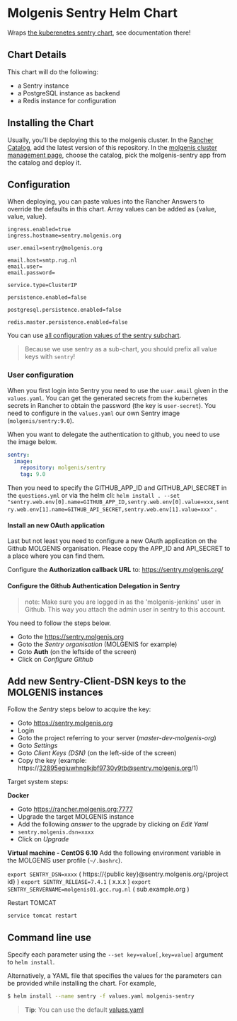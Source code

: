 # Molgenis Sentry Helm Chart

Wraps [the kuberenetes sentry chart](https://github.com/kubernetes/charts/tree/master/stable/sentry), see documentation there!

## Chart Details

This chart will do the following:

- a Sentry instance
- a PostgreSQL instance as backend
- a Redis instance for configuration

## Installing the Chart

Usually, you'll be deploying this to the molgenis cluster.
In the [Rancher Catalog](https://rancher.molgenis.org:7777/g/catalog), add the latest version of this repository.
In the [molgenis cluster management page](https://rancher.molgenis.org:7777/p/c-rrz2w:p-fsjx8/apps), choose the 
catalog, pick the molgenis-sentry app from the catalog and deploy it.

## Configuration
When deploying, you can paste values into the Rancher Answers to override the defaults in this chart.
Array values can be added as {value, value, value}.
```
ingress.enabled=true
ingress.hostname=sentry.molgenis.org

user.email=sentry@molgenis.org

email.host=smtp.rug.nl
email.user=
email.password=

service.type=ClusterIP

persistence.enabled=false

postgresql.persistence.enabled=false

redis.master.persistence.enabled=false
```

You can use [all configuration values of the sentry subchart](https://github.com/kubernetes/charts/tree/master/stable/sentry).
> Because we use sentry as a sub-chart, you should prefix all value keys with `sentry`!

### User configuration 
When you first login into Sentry you need to use the ```user.email``` given in the ```values.yaml```. You can get the generated secrets from the kubernetes secrets in Rancher to obtain the password (the key is ```user-secret```).
You need to configure in the ```values.yaml``` our own Sentry image (```molgenis/sentry:9.0```).

When you want to delegate the authentication to github, you need to use the image below.

```yaml
sentry:
  image:
    repository: molgenis/sentry
    tag: 9.0 
``` 

Then you need to specify the GITHUB_APP_ID and GITHUB_API_SECRET in the ```questions.yml``` or via the helm cli: ```helm install . --set "sentry.web.env[0].name=GITHUB_APP_ID,sentry.web.env[0].value=xxx,sentry.web.env[1].name=GITHUB_API_SECRET,sentry.web.env[1].value=xxx"``` .

#### Install an new OAuth application
Last but not least you need to configure a new OAuth application on the Github MOLGENIS organisation.
Please copy the APP_ID and API_SECRET to a place where you can find them.

Configure the **Authorization callback URL** to: https://sentry.molgenis.org/

#### Configure the Github Authentication Delegation in Sentry
> note: Make sure you are logged in as the 'molgenis-jenkins' user in Github. This way you attach the admin user in sentry to this account.
        
You need to follow the steps below.

- Goto the https://sentry.molgenis.org
- Goto the *Sentry organisation* (MOLGENIS for example)
- Goto **Auth** (on the leftside of the screen)
- Click on *Configure Github*

## Add new Sentry-Client-DSN keys to the MOLGENIS instances
Follow the *Sentry* steps below to acquire the key:

- Goto https://sentry.molgenis.org
- Login
- Goto the project referring to your server (*master-dev-molgenis-org*)
- Goto *Settings*
- Goto *Client Keys (DSN)* (on the left-side of the screen)
- Copy the key (example: https://32895egiuwhnglkjbf9730y9tb@sentry.molgenis.org/1)

Target system steps:

**Docker**
- Goto https://rancher.molgenis.org:7777
- Upgrade the target MOLGENIS instance
- Add the following *answer* to the upgrade by clicking on *Edit Yaml*
- ```sentry.molgenis.dsn=xxxx```
- Click on *Upgrade*

**Virtual machine - CentOS 6.10**
Add the following environment variable in the MOLGENIS user profile (```~/.bashrc```).

```export SENTRY_DSN=xxxx``` ( https://{public key}@sentry.molgenis.org/{project id} )
```export SENTRY_RELEASE=7.4.1``` ( x.x.x )
```export SENTRY_SERVERNAME=molgenis01.gcc.rug.nl``` ( sub.example.org )

Restart TOMCAT

```service tomcat restart```

## Command line use
Specify each parameter using the `--set key=value[,key=value]` argument to `helm install`.

Alternatively, a YAML file that specifies the values for the parameters can be provided while installing the chart.
For example,

```bash
$ helm install --name sentry -f values.yaml molgenis-sentry
```

> **Tip**: You can use the default [values.yaml](values.yaml)

